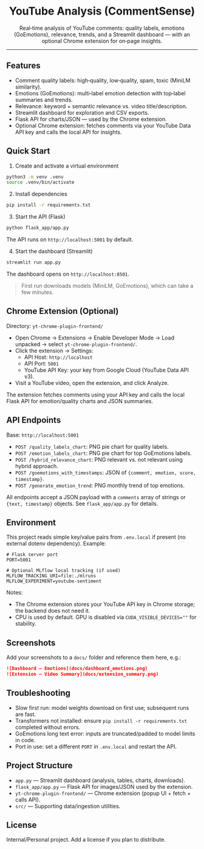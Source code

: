 <div align="center">

# YouTube Analysis (CommentSense)

Real‑time analysis of YouTube comments: quality labels, emotions (GoEmotions), relevance, trends, and a Streamlit dashboard — with an optional Chrome extension for on‑page insights.

</div>

---

## Features

- Comment quality labels: high‑quality, low‑quality, spam, toxic (MiniLM similarity).
- Emotions (GoEmotions): multi‑label emotion detection with top‑label summaries and trends.
- Relevance: keyword + semantic relevance vs. video title/description.
- Streamlit dashboard for exploration and CSV exports.
- Flask API for charts/JSON — used by the Chrome extension.
- Optional Chrome extension: fetches comments via your YouTube Data API key and calls the local API for insights.

## Quick Start

1) Create and activate a virtual environment

```bash
python3 -m venv .venv
source .venv/bin/activate
```

2) Install dependencies

```bash
pip install -r requirements.txt
```

3) Start the API (Flask)

```bash
python flask_app/app.py
```

The API runs on `http://localhost:5001` by default.

4) Start the dashboard (Streamlit)

```bash
streamlit run app.py
```

The dashboard opens on `http://localhost:8501`.

> First run downloads models (MiniLM, GoEmotions), which can take a few minutes.

## Chrome Extension (Optional)

Directory: `yt-chrome-plugin-frontend/`

- Open Chrome → Extensions → Enable Developer Mode → Load unpacked → select `yt-chrome-plugin-frontend/`.
- Click the extension → Settings:
  - API Host: `http://localhost`
  - API Port: `5001`
  - YouTube API Key: your key from Google Cloud (YouTube Data API v3).
- Visit a YouTube video, open the extension, and click Analyze.

The extension fetches comments using your API key and calls the local Flask API for emotion/quality charts and JSON summaries.

## API Endpoints

Base: `http://localhost:5001`

- `POST /quality_labels_chart`: PNG pie chart for quality labels.
- `POST /emotion_labels_chart`: PNG pie chart for top GoEmotions labels.
- `POST /hybrid_relevance_chart`: PNG relevant vs. not relevant using hybrid approach.
- `POST /goemotions_with_timestamps`: JSON of `{comment, emotion, score, timestamp}`.
- `POST /generate_emotion_trend`: PNG monthly trend of top emotions.

All endpoints accept a JSON payload with a `comments` array of strings or `{text, timestamp}` objects. See `flask_app/app.py` for details.

## Environment

This project reads simple key/value pairs from `.env.local` if present (no external dotenv dependency). Example:

```
# Flask server port
PORT=5001

# Optional MLflow local tracking (if used)
MLFLOW_TRACKING_URI=file:./mlruns
MLFLOW_EXPERIMENT=youtube-sentiment
```

Notes:
- The Chrome extension stores your YouTube API key in Chrome storage; the backend does not need it.
- CPU is used by default. GPU is disabled via `CUDA_VISIBLE_DEVICES=""` for stability.

## Screenshots

Add your screenshots to a `docs/` folder and reference them here, e.g.:

```markdown
![Dashboard – Emotions](docs/dashboard_emotions.png)
![Extension – Video Summary](docs/extension_summary.png)
```

## Troubleshooting

- Slow first run: model weights download on first use; subsequent runs are fast.
- Transformers not installed: ensure `pip install -r requirements.txt` completed without errors.
- GoEmotions long text error: inputs are truncated/padded to model limits in code.
- Port in use: set a different `PORT` in `.env.local` and restart the API.

## Project Structure

- `app.py` — Streamlit dashboard (analysis, tables, charts, downloads).
- `flask_app/app.py` — Flask API for images/JSON used by the extension.
- `yt-chrome-plugin-frontend/` — Chrome extension (popup UI + fetch + calls API).
- `src/` — Supporting data/ingestion utilities.

## License

Internal/Personal project. Add a license if you plan to distribute.
